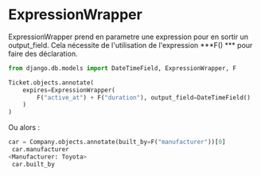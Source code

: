 # ExpressionWrapper

ExpressionWrapper prend en parametre une expression pour en sortir un output_field. 
Cela nécessite de l'utilisation de l'expression ***F() *** pour faire des déclaration. 
``` python
from django.db.models import DateTimeField, ExpressionWrapper, F

Ticket.objects.annotate(
    expires=ExpressionWrapper(
        F("active_at") + F("duration"), output_field=DateTimeField()
    )
)
```

Ou alors : 

``` python 
car = Company.objects.annotate(built_by=F("manufacturer"))[0]
 car.manufacturer
<Manufacturer: Toyota>
 car.built_by
```

